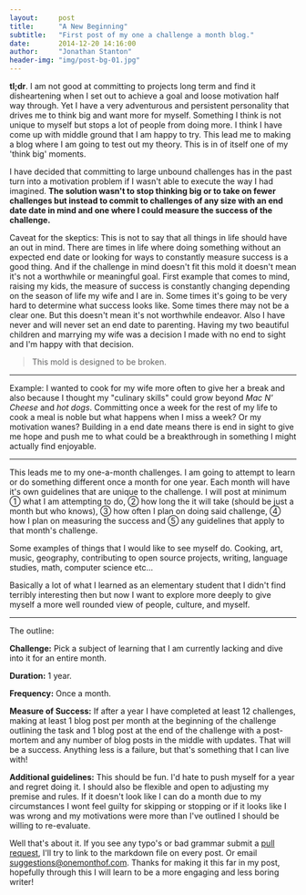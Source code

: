 ```yaml
---
layout:     post
title:      "A New Beginning"
subtitle:   "First post of my one a challenge a month blog."
date:       2014-12-20 14:16:00
author:     "Jonathan Stanton"
header-img: "img/post-bg-01.jpg"
---
```


<p><strong>tl;dr</strong>. I am not good at committing to projects long term and
find it disheartening when I set out to achieve a goal and loose motivation half
way through. Yet I have a very adventurous and persistent personality that
drives me to think big and want more for myself. Something I think is not unique
to myself but stops a lot of people from doing more. I think I have come up with
middle ground that I am happy to try. This lead me to making a blog where I am
going to test out my theory. This is in of itself one of my 'think big' moments.

<p>I have decided that committing to large unbound challenges has in the past
turn into a motivation problem if I wasn't able to execute the way I had
imagined. <strong>The solution wasn't to stop thinking big or to take on fewer
challenges but instead to commit to challenges of any size with an end date date
in mind and one where I could measure the success of the challenge.</strong>

<p>Caveat for the skeptics: This is not to say that all things in life should
have an out in mind. There are times in life where doing something without an
expected end date or looking for ways to constantly measure success is a good
thing. And if the challenge in mind doesn't fit this mold it doesn't mean it's
not a worthwhile or meaningful goal. First example that comes to mind, raising
my kids, the measure of success is constantly changing depending on the season
of life my wife and I are in. Some times it's going to be very hard to determine
what success looks like. Some times there may not be a clear one. But this
doesn't mean it's not worthwhile endeavor. Also I have never and will never set
an end date to parenting. Having my two beautiful children and marrying my wife
was a decision I made with no end to sight and I'm happy with that decision.

<blockquote>This mold is designed to be broken.</blockquote>

<hr>

<p>Example: I wanted to cook for my wife more often to give her a break and also
because I thought my "culinary skills" could grow beyond <i>Mac N' Cheese</i>
and <i>hot dogs</i>. Committing once a week for the rest of my life to cook a meal
is noble but what happens when I miss a week? Or my motivation wanes? Building
in a end date means there is end in sight to give me hope and push me to what
could be a breakthrough in something I might actually find enjoyable.

<hr>

<p>This leads me to my one-a-month challenges. I am going to attempt to learn or
do something different once a month for one year. Each month will have it's own
guidelines that are unique to the challenge. I will post at minimum ① what I am
attempting to do, ② how long the it will take (should be just a month but who
knows), ③ how often I plan on doing said challenge, ④ how I plan on measuring
the success and ⑤ any guidelines that apply to that month's challenge.

<p>Some examples of things that I would like to see myself do. Cooking, art,
music, geography, contributing to open source projects, writing, language
studies, math, computer science etc...

<p>Basically a lot of what I learned as an elementary student that I didn't find
terribly interesting then but now I want to explore more deeply to give myself a
more well rounded view of people, culture, and myself.

<hr>

<p>The outline:

<p><strong>Challenge:</strong> Pick a subject of learning that I am currently
lacking and dive into it for an entire month.
<p><strong>Duration:</strong> 1 year.
<p><strong>Frequency:</strong> Once a month.
<p><strong>Measure of Success:</strong> If after a year I have completed at
least 12 challenges, making at least 1 blog post per month at the beginning of
the challenge outlining the task and 1 blog post at the end of the challenge
with a post-mortem and any number of blog posts in the middle with updates. That
will be a success. Anything less is a failure, but that's something that I can
live with!
<p><strong>Additional guidelines:</strong> This should be fun. I'd hate to push
myself for a year and regret doing it. I should also be flexible and open to
adjusting my premise and rules. If it doesn't look like I can do a month due to
my circumstances I wont feel guilty for skipping or stopping or if it looks like
I was wrong and my motivations were more than I've outlined I should be willing
to re-evaluate.

<p>Well that's about it. If you see any typo's or bad grammar submit a
<a href="https://github.com/onemonthof/onemonthof.github.io/pulls">pull
request</a>, I'll try to link to the markdown file on every post. Or email
<a href="mailto:suggestions@onemonthof.com">suggestions@onemonthof.com</a>.
Thanks for making it this far in my post, hopefully through this I will learn to
be a more engaging and less boring writer!



